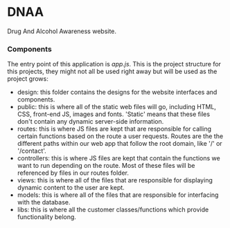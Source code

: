 # DNAA
 Drug And Alcohol Awareness website.
 
### Components
 The entry point of this application is *app.js*. This is the project structure for this projects, they
 might not all be used right away but will be used as the project grows:
 * design: this folder contains the designs for the website interfaces and components.
 * public: this is where all of the static web files will go, including HTML, CSS, front-end JS, images and
 fonts. 'Static' means that these files don't contain any dynamic server-side information.
 * routes: this is where JS files are kept that are responsible for calling certain functions based on the
 route a user requests. Routes are the the different paths within our web app that follow the root domain,
 like '/' or '/contact'.
 * controllers: this is where JS files are kept that contain the functions we want to run depending on
 the route. Most of these files will be referenced by files in our routes folder.
 * views: this is where all of the files that are responsible for displaying dynamic content to the user
 are kept.
 * models: this is where all of the files that are responsible for interfacing with the database.
 * libs: this is where all the customer classes/functions which provide functionality belong.